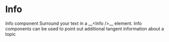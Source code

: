 # Info

<Info>
Info component
</Info>

<Info>
Surround your text in a __&lt;Info /&gt;__ element. 
</Info>

<Info>
Info components can be used to point out additional tangent information about a topic
</Info>

